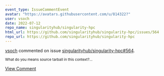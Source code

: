 ```yaml
---
event_type: IssueCommentEvent
avatar: "https://avatars.githubusercontent.com/u/814322?"
user: vsoch
date: 2022-07-12
repo_name: singularityhub/singularity-hpc
html_url: https://github.com/singularityhub/singularity-hpc/issues/564
repo_url: https://github.com/singularityhub/singularity-hpc
---
```


<a href='https://github.com/vsoch' target='_blank'>vsoch</a> commented on issue <a href='https://github.com/singularityhub/singularity-hpc/issues/564' target='_blank'>singularityhub/singularity-hpc#564</a>.

<small>What do you means source tarball in this context?...</small>

<a href='https://github.com/singularityhub/singularity-hpc/issues/564' target='_blank'>View Comment</a>